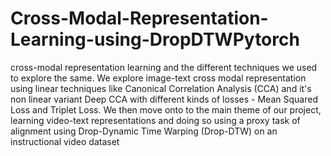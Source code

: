 # Cross-Modal-Representation-Learning-using-DropDTWPytorch
cross-modal representation learning and the different techniques we used to explore the same. We explore image-text cross modal representation using linear techniques like Canonical Correlation Analysis (CCA) and it's non linear variant Deep CCA with different kinds of losses - Mean Squared Loss and Triplet Loss. We then move onto to the main theme of our project, learning video-text representations and doing so using a proxy task of alignment using Drop-Dynamic Time Warping (Drop-DTW) on an instructional video dataset
